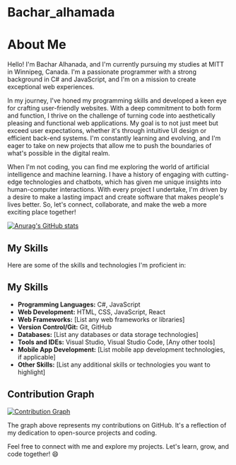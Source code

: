 # Bachar_alhamada
# About Me
Hello! I'm Bachar Alhanada, and I'm currently pursuing my studies at MITT in Winnipeg, Canada. I'm a passionate programmer with a strong background in C# and JavaScript, and I'm on a mission to create exceptional web experiences.

In my journey, I've honed my programming skills and developed a keen eye for crafting user-friendly websites. With a deep commitment to both form and function, I thrive on the challenge of turning code into aesthetically pleasing and functional web applications. My goal is to not just meet but exceed user expectations, whether it's through intuitive UI design or efficient back-end systems. I'm constantly learning and evolving, and I'm eager to take on new projects that allow me to push the boundaries of what's possible in the digital realm.

When I'm not coding, you can find me exploring the world of artificial intelligence and machine learning. I have a history of engaging with cutting-edge technologies and chatbots, which has given me unique insights into human-computer interactions. With every project I undertake, I'm driven by a desire to make a lasting impact and create software that makes people's lives better. So, let's connect, collaborate, and make the web a more exciting place together!

[![Anurag's GitHub stats](https://github-readme-stats.vercel.app/api?username=bachar-alhamada)](https://github.com/anuraghazra/github-readme-stats)

## My Skills

Here are some of the skills and technologies I'm proficient in:

## My Skills

- **Programming Languages:** C#, JavaScript
- **Web Development:** HTML, CSS, JavaScript, React
- **Web Frameworks:** [List any web frameworks or libraries]
- **Version Control/Git:** Git, GitHub
- **Databases:** [List any databases or data storage technologies]
- **Tools and IDEs:** Visual Studio, Visual Studio Code, [Any other tools]
- **Mobile App Development:** [List mobile app development technologies, if applicable]
- **Other Skills:** [List any additional skills or technologies you want to highlight]


## Contribution Graph

[![Contribution Graph](https://activity-graph.herokuapp.com/graph?username=your-username)](https://github.com/your-username)

The graph above represents my contributions on GitHub. It's a reflection of my dedication to open-source projects and coding.

Feel free to connect with me and explore my projects. Let's learn, grow, and code together! 😄
